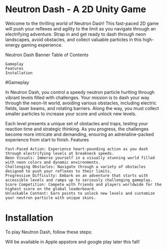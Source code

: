 # Neutron Dash - A 2D Unity Game

Welcome to the thrilling world of Neutron Dash! This fast-paced 2D game will push your reflexes and agility to the limit as you navigate through an electrifying adventure. Strap in and get ready to dash through neon landscapes, avoid obstacles, and collect valuable particles in this high-energy gaming experience.

Neutron Dash Banner
Table of Contents

    Gameplay
    Features
    Installation
    
#Gameplay

In Neutron Dash, you control a speedy neutron particle hurtling through vibrant levels filled with challenges. Your mission is to dash your way through the neon-lit world, avoiding various obstacles, including electric fields, laser beams, and rotating barriers. Along the way, you must collect smaller particles to increase your score and unlock new levels.

Each level presents a unique set of obstacles and traps, testing your reaction time and strategic thinking. As you progress, the challenges become more intricate and demanding, ensuring an adrenaline-packed experience from start to finish.
Features

    Fast-Paced Action: Experience heart-pounding action as you dash through electrifying levels at breakneck speeds.
    Neon Visuals: Immerse yourself in a visually stunning world filled with neon colors and dynamic environments.
    Challenging Obstacles: Navigate through a variety of obstacles designed to push your reflexes to their limits.
    Progressive Difficulty: Embark on an adventure that starts with accessible levels and ramps up to seriously challenging gameplay.
    Score Competition: Compete with friends and players worldwide for the highest score on the global leaderboard.
    Unlockable Content: Earn points to unlock new levels and customize your neutron particle with unique skins.

# Installation

To play Neutron Dash, follow these steps:

Will be available in Apple appstore and google play later this fall!
